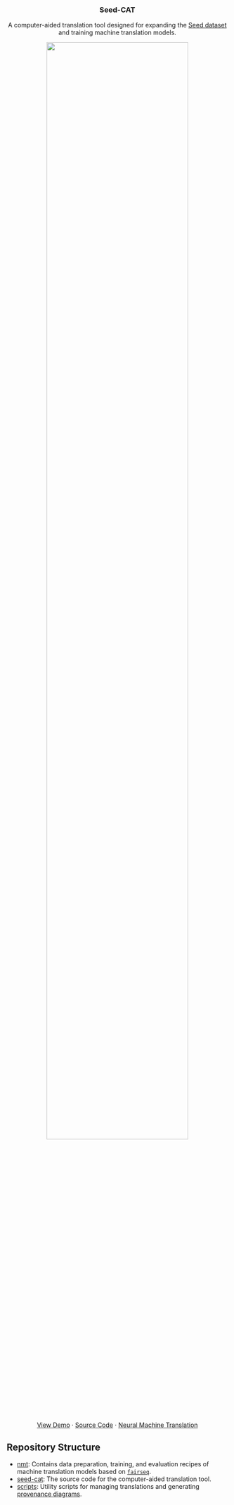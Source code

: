 <div align="center">
   <h3 align="center">Seed-CAT</h3>
   <p align="center">
      A computer-aided translation tool designed for expanding the <a href="https://github.com/openlanguagedata/seed">Seed dataset</a> and training machine translation models.
      <br />
   </p>
   <a href="https://seed-cat.vercel.app"><img src="https://storage.googleapis.com/seet-cat/app.png" width="80%" /></a>
   <br />
   <br />
   <a href="https://seed-cat.vercel.app">View Demo</a>
   ·
   <a href="https://github.com/josecols/seed-cat/tree/main/seed-cat">Source Code</a>
   ·
   <a href="https://github.com/josecols/seed-cat/tree/main/nmt">Neural Machine Translation</a>
   <br />
</div>

## Repository Structure

* [nmt](nmt): Contains data preparation, training, and evaluation recipes of machine translation models based on [`fairseq`](https://github.com/facebookresearch/fairseq).
* [seed-cat](seed-cat): The source code for the computer-aided translation tool.
* [scripts](scripts): Utility scripts for managing translations and generating [provenance diagrams](https://www.w3.org/TR/2013/NOTE-prov-primer-20130430/).
